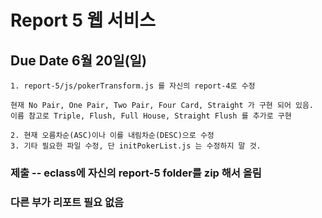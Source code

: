 # Report 5 웹 서비스

## Due Date 6월 20일(일)

```
1. report-5/js/pokerTransform.js 를 자신의 report-4로 수정

현재 No Pair, One Pair, Two Pair, Four Card, Straight 가 구현 되어 있음.
이름 참고로 Triple, Flush, Full House, Straight Flush 를 추가로 구현

2. 현재 오름차순(ASC)이나 이를 내림차순(DESC)으로 수정
3. 기타 필요한 파일 수정, 단 initPokerList.js 는 수정하지 말 것.
```

### 제출 -- eclass에 자신의 report-5 folder를 zip 해서 올림

### 다른 부가 리포트 필요 없음
